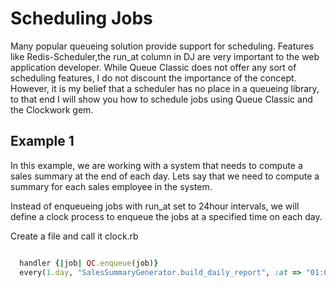 # Scheduling Jobs


Many popular queueing solution provide support for scheduling. Features like
Redis-Scheduler,the run_at column in DJ are very important to the web
application developer. While Queue Classic does not offer any sort of scheduling
features, I do not discount the importance of the concept. However, it is my
belief that a scheduler has no place in a queueing library, to that end I will
show you how to schedule jobs using Queue Classic and the Clockwork gem.


## Example 1

In this example, we are working with a system that needs to compute a sales
summary at the end of each day. Lets say that we need to compute a summary for
each sales employee in the system.

Instead of enqueueing jobs with run_at set to 24hour intervals,
we will define a clock process to enqueue the jobs at a specified
time on each day.


Create a file and call it clock.rb

```ruby

  handler {|job| QC.enqueue(job)}
  every(1.day, "SalesSummaryGenerator.build_daily_report", :at => "01:00")

```

